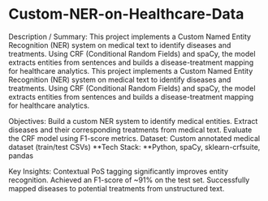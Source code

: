 # Custom-NER-on-Healthcare-Data
Description / Summary:
This project implements a Custom Named Entity Recognition (NER) system on medical text to identify diseases and treatments. Using CRF (Conditional Random Fields) and spaCy, the model extracts entities from sentences and builds a disease-treatment mapping for healthcare analytics.
This project implements a Custom Named Entity Recognition (NER) system on medical text to identify diseases and treatments. Using CRF (Conditional Random Fields) and spaCy, the model extracts entities from sentences and builds a disease-treatment mapping for healthcare analytics.

Objectives:
Build a custom NER system to identify medical entities.
Extract diseases and their corresponding treatments from medical text.
Evaluate the CRF model using F1-score metrics.
Dataset: Custom annotated medical dataset (train/test CSVs)
**Tech Stack: **Python, spaCy, sklearn-crfsuite, pandas

Key Insights:
Contextual PoS tagging significantly improves entity recognition.
Achieved an F1-score of ~91% on the test set.
Successfully mapped diseases to potential treatments from unstructured text.
